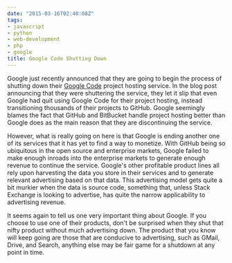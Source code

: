 ```yaml
---
date: "2015-03-16T02:40:08Z"
tags:
- javascript
- python
- web-development
- php
- google
title: Google Code Shutting Down
---
```


Google just recently announced that they are going to begin the process of shutting down their [Google Code](http://google-opensource.blogspot.com/2015/03/farewell-to-google-code.html) project hosting service. In the blog post announcing that they were shuttering the service, they let it slip that even Google had quit using Google Code for their project hosting, instead transitioning thousands of their projects to GitHub. Google seemingly blames the fact that GitHub and BitBucket handle project hosting better than Google does as the main reason that they are discontinuing the service.

However, what is really going on here is that Google is ending another one of its services that it has yet to find a way to monetize. With GitHub being so ubiquitous in the open source and enterprise markets, Google failed to make enough inroads into the enterprise markets to generate enough revenue to continue the service. Google's other profitable product lines all rely upon harvesting the data you store in their services and to generate relevant advertising based on that data. This advertising model gets quite a bit murkier when the data is source code, something that, unless Stack Exchange is looking to advertise, has quite the narrow applicability to advertising revenue.

It seems again to tell us one very important thing about Google. If you choose to use one of their products, don't be surprised when they shut that nifty product without much advertising down. The product that you know will keep going are those that are conducive to advertising, such as GMail, Drive, and Search, anything else may be fair game for a shutdown at any point in time.